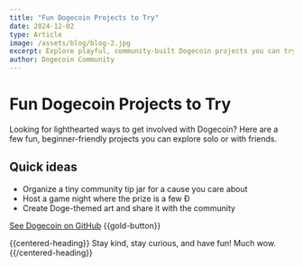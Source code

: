 ```yaml
---
title: "Fun Dogecoin Projects to Try"
date: 2024-12-02
type: Article
image: /assets/blog/blog-2.jpg
excerpt: Explore playful, community-built Dogecoin projects you can try today.
author: Dogecoin Community
---
```


# Fun Dogecoin Projects to Try

Looking for lighthearted ways to get involved with Dogecoin? Here are a few fun, beginner-friendly projects you can explore solo or with friends.

## Quick ideas

- Organize a tiny community tip jar for a cause you care about
- Host a game night where the prize is a few Ð
- Create Doge-themed art and share it with the community

[See Dogecoin on GitHub](https://github.com/dogecoin/dogecoin) {{gold-button}}

{{centered-heading}}
Stay kind, stay curious, and have fun! Much wow. 
{{/centered-heading}}
